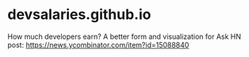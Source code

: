 # devsalaries.github.io
How much developers earn? A better form and visualization for Ask HN post: https://news.ycombinator.com/item?id=15088840
